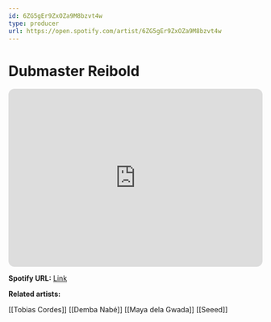 ```yaml
---
id: 6ZG5gEr9ZxOZa9M8bzvt4w
type: producer
url: https://open.spotify.com/artist/6ZG5gEr9ZxOZa9M8bzvt4w
---
```

# Dubmaster Reibold

<iframe style="border-radius:12px" src="https://open.spotify.com/embed/artist/6ZG5gEr9ZxOZa9M8bzvt4w" width="100%" height="352" frameBorder="0" allowfullscreen="" allow="autoplay; clipboard-write; encrypted-media; fullscreen; picture-in-picture" loading="lazy"></iframe>

**Spotify URL:** [Link](https://open.spotify.com/artist/6ZG5gEr9ZxOZa9M8bzvt4w)

**Related artists:**

[[Tobias Cordes]]
[[Demba Nabé]]
[[Maya dela Gwada]]
[[Seeed]]

